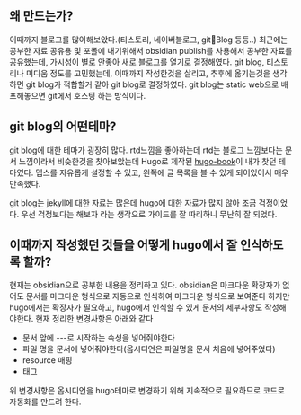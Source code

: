 ## 왜 만드는가?
이때까지 블로그를 많이해보았다.(티스토리, 네이버블로그, gitBlog 등등..)
최근에는 공부한 자료 공유용 및 포폴에 내기위해서 obsidian publish를 사용해서 공부한 자료를 공유했는데, 가시성이 별로 안좋아 새로 블로그를 열기로 결정해였다.
git blog, 티스토리나 미디움 정도를 고민했는데, 이때까지 작성한것을 살리고, 추후에 옮기는것을 생각하면 git blog가 적합할거 같아 git blog로 결정하였다.
git blog는 static web으로 배포해놓으면 git에서 호스팅 하는 방식이다.

## git blog의 어떤테마?
git blog에 대한 테마가 굉장히 많다.
rtd느낌을 좋아하는데 rtd는 블로그 느낌보다는 문서 느낌이라서 비슷한것을 찾아보았는데 Hugo로 제작된 [hugo-book](https://github.com/alex-shpak/hugo-book?tab=readme-ov-file)이 내가 찾던 테마였다.
뎁스를 자유롭게 설정할 수 있고, 왼쪽에 글 목록을 볼 수 있게 되어있어서 매우 만족했다.

git blog는 jekyll에 대한 자료는 많은데 hugo에 대한 자료가 많지 않아 조금 걱정이었다.
우선 걱정보다는 해보자 라는 생각으로 가이드를 잘 따리하니 무난히 잘 되었다.

## 이때까지 작성했던 것들을 어떻게 hugo에서 잘 인식하도록 할까?
현재는 obsidian으로 공부한 내용을 정리하고 있다.
obsidian은 마크다운 확장자가 없어도 문서를 마크다운 형식으로 자동으로 인식하여 마크다운 형식으로 보여준다
하지만 hugo에서는 확장자가 필요하고, hugo에서 인식할 수 있게 문서의 세부사항도 작성해야한다.
현재 정리한 변경사항은 아래와 같다
- 문서 앞에 ---로 시작하는 속성을 넣어줘야한다
- 파일 명을 문서에 넣어줘야한다(옵시디언은 파일명을 문서 처음에 넣어주었다)
- resource 매핑
- 태그

위 변경사항은 옵시디언을 hugo테마로 변경하기 위해 지속적으로 필요하므로 코드로 자동화를 만드려 한다.

